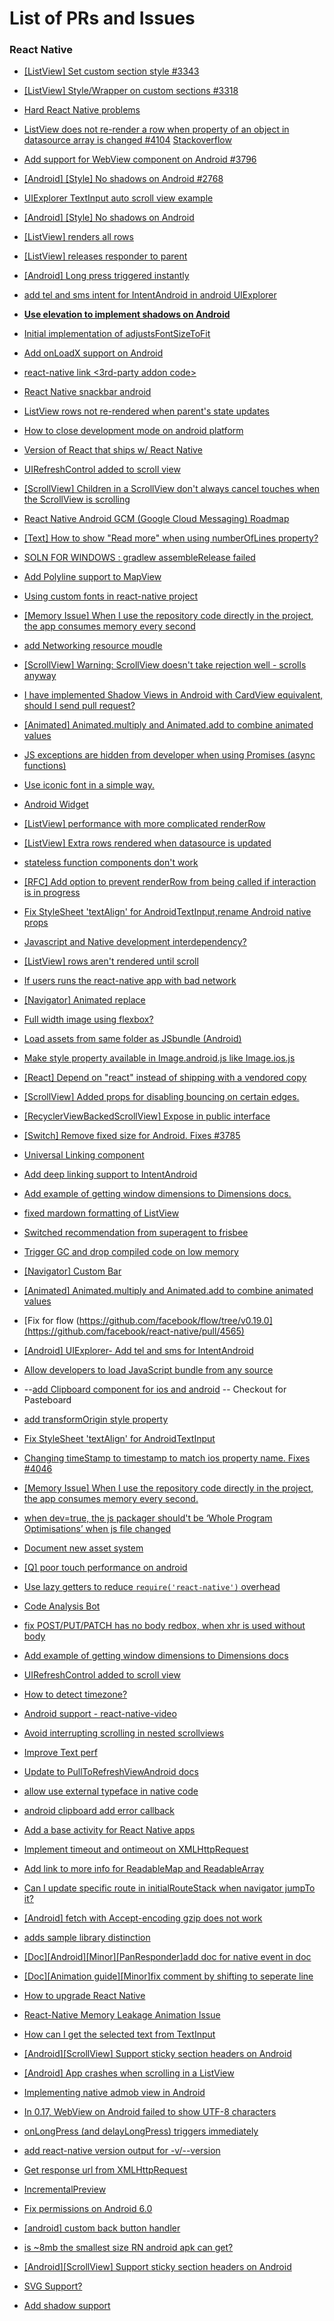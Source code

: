 # List of PRs and Issues

### React Native

- [[ListView] Set custom section style #3343](https://github.com/facebook/react-native/pull/3343)

- [[ListView] Style/Wrapper on custom sections #3318](https://github.com/facebook/react-native/issues/3318)

- [Hard React Native problems](https://github.com/brentvatne/hard-react-native-problems)

- [ListView does not re-render a row when property of an object in datasource array is changed #4104](https://github.com/facebook/react-native/issues/4104)
[Stackoverflow](http://stackoverflow.com/questions/33663461/react-native-listview-row-not-re-rendering-after-state-change/33663737#33663737)

- [Add support for WebView component on Android #3796](https://github.com/facebook/react-native/issues/3796)

- [[Android] [Style] No shadows on Android #2768](https://github.com/facebook/react-native/issues/2768)

- [UIExplorer TextInput auto scroll view example](https://github.com/facebook/react-native/issues/3309)

- [[Android] [Style] No shadows on Android ](https://github.com/facebook/react-native/issues/2768#issuecomment-157391712)

- [[ListView] renders all rows](https://github.com/facebook/react-native/issues/499)

- [[ListView] releases responder to parent](https://github.com/facebook/react-native/issues/1847)

- [[Android] Long press triggered instantly](https://github.com/facebook/react-native/issues/4088)

- [add tel and sms intent for IntentAndroid in android UIExplorer](https://github.com/facebook/react-native/pull/4250)

- **[Use elevation to implement shadows on Android](https://github.com/facebook/react-native/pull/4180)**

- [Initial implementation of adjustsFontSizeToFit](https://github.com/facebook/react-native/pull/4026)

- [Add onLoadX support on Android](https://github.com/facebook/react-native/pull/3791)

- [react-native link <3rd-party addon code>](https://github.com/facebook/react-native/commit/4e5a2bc0791a77ac67c2b564a220278bea889fcf)


- [React Native snackbar android](https://github.com/luggg/react-native-android-snackbar)

- [ListView rows not re-rendered when parent's state updates](https://github.com/facebook/react-native/issues/4255)

- [How to close development mode on android platform](https://github.com/facebook/react-native/issues/4217)

- [Version of React that ships w/ React Native](https://discuss.reactjs.org/t/version-of-react-that-ships-w-react-native/2362)

- [UIRefreshControl added to scroll view](https://github.com/facebook/react-native/commit/2faf8632d350c1ecb85f20d99eabf8d48202fc82)

- [[ScrollView] Children in a ScrollView don't always cancel touches when the ScrollView is scrolling](https://github.com/facebook/react-native/issues/3452)

- [React Native Android GCM (Google Cloud Messaging) Roadmap](https://github.com/facebook/react-native/issues/3423)

- [[Text] How to show "Read more" when using numberOfLines property?](https://github.com/facebook/react-native/issues/2496)

- [SOLN FOR WINDOWS : gradlew assembleRelease failed](https://github.com/facebook/react-native/issues/4266)

- [Add Polyline support to MapView](https://github.com/facebook/react-native/pull/4153)

- [Using custom fonts in react-native project](https://github.com/facebook/react-native/issues/1167)

- [[Memory Issue] When I use the repository code directly in the project, the app consumes memory every second](https://github.com/facebook/react-native/issues/3953)

- [add Networking resource moudle](https://github.com/facebook/react-native/pull/4420)

- [[ScrollView] Warning: ScrollView doesn't take rejection well - scrolls anyway](https://github.com/facebook/react-native/issues/1501)

- [I have implemented Shadow Views in Android with CardView equivalent, should I send pull request?](https://github.com/facebook/react-native/issues/4406)

- [[Animated] Animated.multiply and Animated.add to combine animated values](https://github.com/facebook/react-native/pull/4395)

- [JS exceptions are hidden from developer when using Promises (async functions)](https://github.com/facebook/react-native/issues/4045)

- [Use iconic font in a simple way.](https://github.com/sospartan/react-native-iconic-font)

- [Android Widget](https://github.com/facebook/react-native/issues/4377)

- [[ListView] performance with more complicated renderRow](https://github.com/facebook/react-native/issues/567)

- [[ListView] Extra rows rendered when datasource is updated](https://github.com/facebook/react-native/issues/3156)

- [stateless function components don't work](https://github.com/facebook/react-native/issues/4023)

- [[RFC] Add option to prevent renderRow from being called if interaction is in progress](https://github.com/facebook/react-native/issues/2990)

- [Fix StyleSheet 'textAlign' for AndroidTextInput,rename Android native props](https://github.com/facebook/react-native/pull/4364)

- [Javascript and Native development interdependency?](https://github.com/facebook/react-native/issues/4452)

- [[ListView] rows aren't rendered until scroll](https://github.com/facebook/react-native/issues/1831)

- [If users runs the react-native app with bad network](https://github.com/facebook/react-native/issues/4486)

- [[Navigator] Animated replace](https://github.com/facebook/react-native/issues/1981)

- [Full width image using flexbox?](https://github.com/facebook/react-native/issues/950)

- [Load assets from same folder as JSbundle (Android)](https://github.com/facebook/react-native/pull/4527)

- [Make style property available in Image.android.js like Image.ios.js](https://github.com/facebook/react-native/pull/4618)

- [[React] Depend on "react" instead of shipping with a vendored copy](https://github.com/facebook/react-native/issues/2985)

- [[ScrollView] Added props for disabling bouncing on certain edges.](https://github.com/facebook/react-native/pull/4607)

- [[RecyclerViewBackedScrollView] Expose in public interface](https://github.com/facebook/react-native/pull/4514)

- [[Switch] Remove fixed size for Android. Fixes #3785](https://github.com/facebook/react-native/pull/4298)

- [Universal Linking component](https://github.com/facebook/react-native/pull/4546)

- [Add deep linking support to IntentAndroid](https://github.com/facebook/react-native/pull/4320)

- [Add example of getting window dimensions to Dimensions docs.](https://github.com/facebook/react-native/pull/4211)

- [fixed mardown formatting of ListView](https://github.com/facebook/react-native/pull/4532)

- [Switched recommendation from superagent to frisbee](https://github.com/facebook/react-native/pull/4522)

- [Trigger GC and drop compiled code on low memory](https://github.com/facebook/react-native/commit/510d50fc17157f186a593c2c02b3fcf610889c77)

- [[Navigator] Custom Bar](https://github.com/facebook/react-native/issues/4334)

- [[Animated] Animated.multiply and Animated.add to combine animated values](https://github.com/facebook/react-native/pull/4395)

- [Fix for flow (https://github.com/facebook/flow/tree/v0.19.0](https://github.com/facebook/react-native/pull/4565)

- [[Android] UIExplorer- Add tel and sms for IntentAndroid](https://github.com/facebook/react-native/pull/4250)

- [Allow developers to load JavaScript bundle from any source](https://github.com/facebook/react-native/commit/3a743ef228a14e07c77c5488b080413643ec9c4b)

- --[add Clipboard component for ios and android](https://github.com/facebook/react-native/pull/4384) -- Checkout for Pasteboard

- [add transformOrigin style property](https://github.com/facebook/react-native/pull/2106)

- [Fix StyleSheet 'textAlign' for AndroidTextInput](https://github.com/facebook/react-native/pull/4481)

- [Changing timeStamp to timestamp to match ios property name. Fixes #4046](https://github.com/facebook/react-native/pull/4627)

- [[Memory Issue] When I use the repository code directly in the project, the app consumes memory every second.](https://github.com/facebook/react-native/issues/3953)

- [when dev=true, the js packager should't be ‘Whole Program Optimisations’ when js file changed](https://github.com/facebook/react-native/issues/4672)

- [Document new asset system](https://github.com/facebook/react-native/pull/3545)

- [[Q] poor touch performance on android](https://github.com/facebook/react-native/issues/4666)

- [Use lazy getters to reduce `require('react-native')` overhead](https://github.com/facebook/react-native/commit/f9b744d50137de25357994fe2e829f98104e2242)

- [Code Analysis Bot](https://github.com/facebook/react-native/pull/4687)

- [fix POST/PUT/PATCH has no body redbox, when xhr is used without body](https://github.com/facebook/react-native/pull/4518)

- [Add example of getting window dimensions to Dimensions docs](https://github.com/facebook/react-native/pull/4211)

- [UIRefreshControl added to scroll view](https://github.com/facebook/react-native/pull/4205)

- [How to detect timezone?](https://github.com/facebook/react-native/issues/4691)

- [Android support - react-native-video](https://github.com/brentvatne/react-native-video/pull/103)

- [Avoid interrupting scrolling in nested scrollviews](https://github.com/facebook/react-native/commit/67bf0f1a70aa6efc667a6fe4499ae7c2212332ff)

- [Improve Text perf](https://github.com/facebook/react-native/commit/4ce03582a0013e60417dedbf2f760d00e687e540)

- [Update to PullToRefreshViewAndroid docs](https://github.com/facebook/react-native/pull/4814)

- [allow use external typeface in native code](https://github.com/facebook/react-native/pull/4696)

- [android clipboard add error callback](https://github.com/facebook/react-native/pull/4792)

- [Add a base activity for React Native apps](https://github.com/facebook/react-native/pull/4827)

- [Implement timeout and ontimeout on XMLHttpRequest](https://github.com/facebook/react-native/pull/4832)

- [Add link to more info for ReadableMap and ReadableArray](https://github.com/facebook/react-native/pull/4804)

- [Can I update specific route in initialRouteStack when navigator jumpTo it?](https://github.com/facebook/react-native/issues/4859)

- [[Android] fetch with Accept-encoding gzip does not work](https://github.com/facebook/react-native/issues/3572)

- [adds sample library distinction](https://github.com/facebook/react-native/pull/4883)

- [[Doc][Android][Minor][PanResponder]add doc for native event in doc](https://github.com/facebook/react-native/pull/4872)

- [[Doc][Animation guide][Minor]fix comment by shifting to seperate line](https://github.com/facebook/react-native/pull/4884)

- [How to upgrade React Native](https://github.com/facebook/react-native/issues/4874)

- [React-Native Memory Leakage Animation Issue](https://github.com/facebook/react-native/issues/4875)

- [How can I get the selected text from TextInput](https://github.com/facebook/react-native/issues/4887)

- [[Android][ScrollView] Support sticky section headers on Android](https://github.com/facebook/react-native/issues/2700)

- [[Android] App crashes when scrolling in a ListView](https://github.com/facebook/react-native/issues/4842)

- [Implementing native admob view in Android](https://github.com/facebook/react-native/issues/3820)

- [In 0.17, WebView on Android failed to show UTF-8 characters](https://github.com/facebook/react-native/issues/4873)

- [onLongPress (and delayLongPress) triggers immediately](https://github.com/facebook/react-native/issues/4944)

- [add react-native version output for -v/--version](https://github.com/facebook/react-native/pull/4983)

- [Get response url from XMLHttpRequest](https://github.com/facebook/react-native/pull/4981)

- [IncrementalPreview](https://github.com/facebook/react-native/pull/4953)

- [Fix permissions on Android 6.0](https://github.com/facebook/react-native/pull/4689)

- [[android] custom back button handler](https://github.com/facebook/react-native/pull/5062)

- [is ~8mb the smallest size RN android apk can get?](https://github.com/facebook/react-native/issues/5037)

- [[Android][ScrollView] Support sticky section headers on Android](https://github.com/facebook/react-native/issues/2700)

- [SVG Support?](https://github.com/facebook/react-native/issues/4929)

- [Add <Text> shadow support](https://github.com/facebook/react-native/pull/4975)
